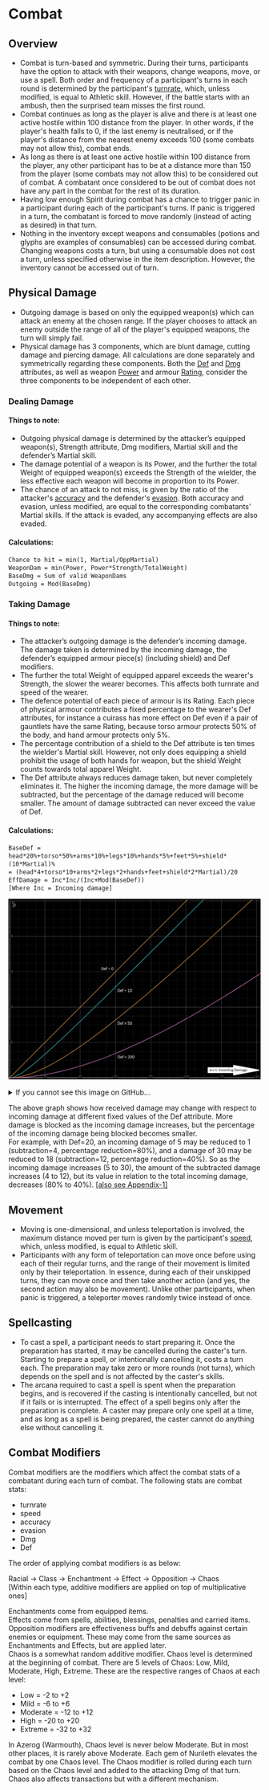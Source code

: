 # Combat

## Overview

- Combat is turn-based and symmetric. During their turns, participants have the option to attack with their weapons, change weapons, move, or use a spell. Both order and frequency of a participant's turns in each round is determined by the participant's [turnrate](Glossary.md#turnrate), which, unless modified, is equal to Athletic skill. However, if the battle starts with an ambush, then the surprised team misses the first round.
- Combat continues as long as the player is alive and there is at least one active hostile within 100 distance from the player. In other words, if the player's health falls to 0, if the last enemy is neutralised, or if the player's distance from the nearest enemy exceeds 100 (some combats may not allow this), combat ends.
- As long as there is at least one active hostile within 100 distance from the player, any other participant has to be at a distance more than 150 from the player (some combats may not allow this) to be considered out of combat. A combatant once considered to be out of combat does not have any part in the combat for the rest of its duration.
- Having low enough Spirit during combat has a chance to trigger panic in a participant during each of the participant's turns. If panic is triggered in a turn, the combatant is forced to move randomly (instead of acting as desired) in that turn.
- Nothing in the inventory except weapons and consumables (potions and glyphs are examples of consumables) can be accessed during combat. Changing weapons costs a turn, but using a consumable does not cost a turn, unless specified otherwise in the item description. However, the inventory cannot be accessed out of turn.

## Physical Damage

- Outgoing damage is based on only the equipped weapon(s) which can attack an enemy at the chosen range. If the player chooses to attack an enemy outside the range of all of the player's equipped weapons, the turn will simply fail.
- Physical damage has 3 components, which are blunt damage, cutting damage and piercing damage. All calculations are done separately and symmetrically regarding these components. Both the [Def](Glossary.md#def) and [Dmg](Glossary.md#dmg) attributes, as well as weapon [Power](Glossary.md#power) and armour [Rating](Glossary.md#rating), consider the three components to be independent of each other.

### Dealing Damage

#### Things to note:

- Outgoing physical damage is determined by the attacker’s equipped weapon(s), Strength attribute, Dmg modifiers, Martial skill and the defender’s Martial skill.
- The damage potential of a weapon is its Power, and the further the total Weight of equipped weapon(s) exceeds the Strength of the wielder, the less effective each weapon will become in proportion to its Power.
- The chance of an attack to not miss, is given by the ratio of the attacker's [accuracy](Glossary.md#accuracy) and the defender's [evasion](Glossary.md#evasion). Both accuracy and evasion, unless modified, are equal to the corresponding combatants' Martial skills. If the attack is evaded, any accompanying effects are also evaded.

#### Calculations:

```
Chance to hit = min(1, Martial/OppMartial)
WeaponDam = min(Power, Power*Strength/TotalWeight)
BaseDmg = Sum of valid WeaponDams
Outgoing = Mod(BaseDmg)
```

### Taking Damage

#### Things to note:

- The attacker’s outgoing damage is the defender’s incoming damage. The damage taken is determined by the incoming damage, the defender’s equipped armour piece(s) (including shield) and Def modifiers.
- The further the total Weight of equipped apparel exceeds the wearer's Strength, the slower the wearer becomes. This affects both turnrate and speed of the wearer.
- The defence potential of each piece of armour is its Rating. Each piece of physical armour contributes a fixed percentage to the wearer's Def attributes, for instance a cuirass has more effect on Def even if a pair of gauntlets have the same Rating, because torso armour protects 50% of the body, and hand armour protects only 5%.
- The percentage contribution of a shield to the Def attribute is ten times the wielder's Martial skill. However, not only does equipping a shield prohibit the usage of both hands for weapon, but the shield Weight counts towards total apparel Weight.
- The Def attribute always reduces damage taken, but never completely eliminates it. The higher the incoming damage, the more damage will be subtracted, but the percentage of the damage reduced will become smaller. The amount of damage subtracted can never exceed the value of Def.

#### Calculations:

```
BaseDef = head*20%+torso*50%+arms*10%+legs*10%+hands*5%+feet*5%+shield*(10*Martial)%
= (head*4+torso*10+arms*2+legs*2+hands+feet+shield*2*Martial)/20
EffDamage = Inc*Inc/(Inc+Mod(BaseDef))
[Where Inc = Incoming damage]
```

![Graph: Damage taken wrt incoming damage, at constant Def values.](Handbook_files/wrtinc-def-10-50-200.png)

<details>
<summary>If you cannot see this image on GitHub...</summary>

Certain ISPs (like Jio) block _raw.githubusercontent.com_ for some reason, which causes repository images to not load. If you have this problem, please use a VPN or connect through a different ISP.

</details>

The above graph shows how received damage may change with respect to incoming damage at different fixed values of the Def attribute. More damage is blocked as the incoming damage increases, but the percentage of the incoming damage being blocked becomes smaller. \
For example, with Def=20, an incoming damage of 5 may be reduced to 1 (subtraction=4, percentage reduction=80%), and a damage of 30 may be reduced to 18 (subtraction=12, percentage reduction=40%). So as the incoming damage increases (5 to 30), the amount of the subtracted damage increases (4 to 12), but its value in relation to the total incoming damage, decreases (80% to 40%). [[also see Appendix-1]](Appendices.md#appendix-1-a-rant-about-ac)

## Movement

- Moving is one-dimensional, and unless teleportation is involved, the maximum distance moved per turn is given by the participant's [speed](Glossary.md#speed), which, unless modified, is equal to Athletic skill.
- Participants with any form of teleportation can move once before using each of their regular turns, and the range of their movement is limited only by their teleportation. In essence, during each of their unskipped turns, they can move once and then take another action (and yes, the second action may also be movement). Unlike other participants, when panic is triggered, a teleporter moves randomly twice instead of once.

## Spellcasting

- To cast a spell, a participant needs to start preparing it. Once the preparation has started, it may be cancelled during the caster's turn. Starting to prepare a spell, or intentionally cancelling it, costs a turn each. The preparation may take zero or more rounds (not turns), which depends on the spell and is not affected by the caster's skills.
- The arcana required to cast a spell is spent when the preparation begins, and is recovered if the casting is intentionally cancelled, but not if it fails or is interrupted. The effect of a spell begins only after the preparation is complete. A caster may prepare only one spell at a time, and as long as a spell is being prepared, the caster cannot do anything else without cancelling it.

## Combat Modifiers

Combat modifiers are the modifiers which affect the combat stats of a combatant during each turn of combat. The following stats are combat stats:

- turnrate
- speed
- accuracy
- evasion
- Dmg
- Def

The order of applying combat modifiers is as below:

Racial -> Class -> Enchantment -> Effect -> Opposition -> Chaos \
[Within each type, additive modifiers are applied on top of multiplicative ones]

Enchantments come from equipped items. \
Effects come from spells, abilities, blessings, penalties and carried items. \
Opposition modifiers are effectiveness buffs and debuffs against certain enemies or equipment. These may come from the same sources as Enchantments and Effects, but are applied later. \
Chaos is a somewhat random additive modifier. Chaos level is determined at the beginning of combat. There are 5 levels of Chaos: Low, Mild, Moderate, High, Extreme. These are the respective ranges of Chaos at each level:

* Low = -2 to +2
* Mild = -6 to +6
* Moderate = -12 to +12
* High = -20 to +20
* Extreme = -32 to +32

In Azerog (Warmouth), Chaos level is never below Moderate. But in most other places, it is rarely above Moderate. Each gem of Nurileth elevates the combat by one Chaos level. The Chaos modifier is rolled during each turn based on the Chaos level and added to the attacking Dmg of that turn. Chaos also affects transactions but with a different mechanism.
